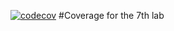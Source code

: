 [![codecov](https://codecov.io/gh/GavrilikArt/Clabs/branch/main/graph/badge.svg?token=AJQF8T5ERZ)](https://codecov.io/gh/GavrilikArt/Clabs)
#Coverage for the 7th lab
